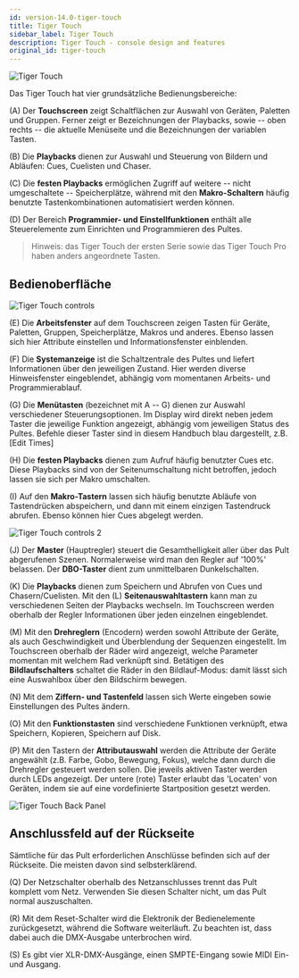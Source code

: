 ```yaml
---
id: version-14.0-tiger-touch
title: Tiger Touch
sidebar_label: Tiger Touch
description: Tiger Touch - console design and features
original_id: tiger-touch
---
```


![Tiger Touch](/docs/images/Tiger-Touch.png)

Das Tiger Touch hat vier grundsätzliche Bedienungsbereiche:

\(A\) Der **Touchscreen** zeigt Schaltflächen zur Auswahl von Geräten,
Paletten und Gruppen. Ferner zeigt er Bezeichnungen der Playbacks, sowie
-- oben rechts -- die aktuelle Menüseite und die Bezeichnungen der
variablen Tasten.

\(B\) Die **Playbacks** dienen zur Auswahl und Steuerung von Bildern und
Abläufen: Cues, Cuelisten und Chaser.

\(C\) Die **festen Playbacks** ermöglichen Zugriff auf weitere -- nicht
umgeschaltete -- Speicherplätze, während mit den **Makro-Schaltern**
häufig benutzte Tastenkombinationen automatisiert werden können.

\(D\) Der Bereich **Programmier- und Einstellfunktionen** enthält alle
Steuerelemente zum Einrichten und Programmieren des Pultes.

> Hinweis: das Tiger Touch der ersten Serie sowie das Tiger Touch Pro
haben anders angeordnete Tasten.


## Bedienoberfläche

![Tiger Touch controls](/docs/images/Tiger-Touch-controls.png)

\(E\) Die **Arbeitsfenster** auf dem Touchscreen zeigen Tasten für Geräte,
Paletten, Gruppen, Speicherplätze, Makros und anderes. Ebenso lassen
sich hier Attribute einstellen und Informationsfenster einblenden.

\(F\) Die **Systemanzeige** ist die Schaltzentrale des Pultes und liefert
Informationen über den jeweiligen Zustand. Hier werden diverse
Hinweisfenster eingeblendet, abhängig vom momentanen Arbeits- und
Programmierablauf.

\(G\) Die **Menütasten** (bezeichnet mit A -- G) dienen zur Auswahl
verschiedener Steuerungsoptionen. Im Display wird direkt neben jedem
Taster die jeweilige Funktion angezeigt, abhängig vom jeweiligen Status
des Pultes. Befehle dieser Taster sind in diesem Handbuch blau dargestellt,
 z.B. \[Edit Times\]

\(H\) Die **festen Playbacks** dienen zum Aufruf häufig benutzter Cues etc.
Diese Playbacks sind von der Seitenumschaltung nicht betroffen, jedoch
lassen sie sich per Makro umschalten.

\(I\) Auf den **Makro-Tastern** lassen sich häufig benutzte Abläufe von
Tastendrücken abspeichern, und dann mit einem einzigen Tastendruck
abrufen. Ebenso können hier Cues abgelegt werden.

![Tiger Touch controls 2](/docs/images/Tiger-Touch-controls-2.png)

\(J\) Der **Master** (Hauptregler) steuert die Gesamthelligkeit aller über das
Pult abgerufenen Szenen. Normalerweise wird man den Regler auf '100%'
belassen. Der **DBO-Taster** dient zum unmittelbaren Dunkelschalten.

\(K\) Die **Playbacks** dienen zum Speichern und Abrufen von Cues und
Chasern/Cuelisten. Mit den \(L\) **Seitenauswahltastern** kann man zu
verschiedenen Seiten der Playbacks wechseln. Im Touchscreen werden
oberhalb der Regler Informationen über jeden einzelnen eingeblendet.

\(M\) Mit den **Drehreglern** (Encodern) werden sowohl Attribute der Geräte,
als auch Geschwindigkeit und Überblendung der Sequenzen eingestellt. Im
Touchscreen oberhalb der Räder wird angezeigt, welche Parameter momentan
mit welchem Rad verknüpft sind. Betätigen des **Bildlaufschalters**
schaltet die Räder in den Bildlauf-Modus: damit lässt sich eine
Auswahlbox über den Bildschirm bewegen.

\(N\) Mit dem **Ziffern- und Tastenfeld** lassen sich Werte eingeben sowie
Einstellungen des Pultes ändern.

\(O\) Mit den **Funktionstasten** sind verschiedene Funktionen verknüpft, etwa
Speichern, Kopieren, Speichern auf Disk.

\(P\) Mit den Tastern der **Attributauswahl** werden die Attribute der Geräte
angewählt (z.B. Farbe, Gobo, Bewegung, Fokus), welche dann durch die
Drehregler gesteuert werden sollen. Die jeweils aktiven Taster werden
durch LEDs angezeigt. Der untere (rote) Taster erlaubt das 'Locaten'
von Geräten, indem sie auf eine vordefinierte Startposition gesetzt werden.

![Tiger Touch Back Panel](/docs/images/Tiger-Touch-Back-Panel.png)

## Anschlussfeld auf der Rückseite

Sämtliche für das Pult erforderlichen Anschlüsse befinden sich auf der
Rückseite. Die meisten davon sind selbsterklärend.

\(Q\) Der Netzschalter oberhalb des Netzanschlusses trennt das Pult
    komplett vom Netz. Verwenden Sie diesen Schalter nicht, um das Pult
    normal auszuschalten.

\(R\) Mit dem Reset-Schalter wird die Elektronik der Bedienelemente
    zurückgesetzt, während die Software weiterläuft. Zu beachten ist,
    dass dabei auch die DMX-Ausgabe unterbrochen wird.

\(S\) Es gibt vier XLR-DMX-Ausgänge, einen SMPTE-Eingang sowie MIDI Ein- und Ausgang.
